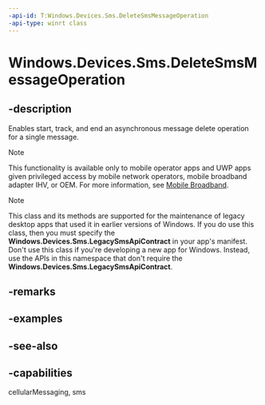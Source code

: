 ```yaml
---
-api-id: T:Windows.Devices.Sms.DeleteSmsMessageOperation
-api-type: winrt class
---
```


<!-- Class syntax.
public class DeleteSmsMessageOperation : Windows.Foundation.IAsyncAction, Windows.Foundation.IAsyncInfo
-->

# Windows.Devices.Sms.DeleteSmsMessageOperation

## -description
Enables start, track, and end an asynchronous message delete operation for a single message.

> [!NOTE]
> This functionality is available only to mobile operator apps and UWP apps given privileged access by mobile network operators, mobile broadband adapter IHV, or OEM. For more information, see [Mobile Broadband](/windows-hardware/drivers/mobilebroadband/index).

> [!NOTE]
> This class and its methods are supported for the maintenance of legacy desktop apps that used it in earlier versions of Windows. If you do use this class, then you must specify the **Windows.Devices.Sms.LegacySmsApiContract** in your app's manifest. Don't use this class if you're developing a new app for Windows. Instead, use the APIs in this namespace that don't require the **Windows.Devices.Sms.LegacySmsApiContract**.

## -remarks

## -examples

## -see-also


## -capabilities
cellularMessaging, sms
